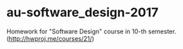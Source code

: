 # au-software_design-2017
Homework for "Software Design" course in 10-th semester. (http://hwproj.me/courses/21/)
